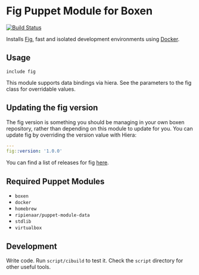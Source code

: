 # Fig Puppet Module for Boxen

[![Build Status](https://travis-ci.org/boxen/puppet-fig.svg)](https://travis-ci.org/boxen/puppet-fig)

Installs [Fig](http://www.fig.sh), fast and isolated development environments
using [Docker](https://www.docker.io/).

## Usage

```puppet
include fig
```

This module supports data bindings via hiera. See the parameters to the fig class
for overridable values.

## Updating the fig version

The fig version is something you should be managing in your own boxen repository,
rather than depending on this module to update for you. You can update fig by
overriding the version value with Hiera:

``` yaml
---
fig::version: '1.0.0'
```

You can find a list of releases for fig [here](https://github.com/docker/fig/releases).

## Required Puppet Modules

* `boxen`
* `docker`
* `homebrew`
* `ripienaar/puppet-module-data`
* `stdlib`
* `virtualbox`

## Development

Write code. Run `script/cibuild` to test it. Check the `script`
directory for other useful tools.
